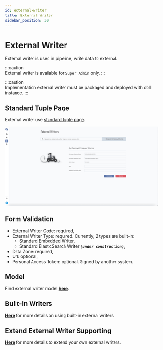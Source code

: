 ```yaml
---
id: external-writer  
title: External Writer  
sidebar_position: 30
---
```


# External Writer

External writer is used in pipeline, write data to external.

:::caution  
External writer is available for `Super Admin` only.
:::

:::caution  
Implementation external writer must be packaged and deployed with doll instance.
:::

## Standard Tuple Page

External writer use [standard tuple page](../standard-tuple-page).

![Edit External Writer](images/external-writer.png)

## Form Validation

- External Writer Code: required,
- External Writer Type: required. Currently, 2 types are built-in:
	- Standard Embedded Writer,
	- Standard ElasticSearch Writer **_`(under construction)`_**,
- Data Zone: required,
- Url: optional,
- Personal Access Token: optional. Signed by another system.

## Model

Find external writer model **[here](../../tuples/external-writer)**.

## Built-in Writers
**[Here](../../doll/built-in/built-in-external-writers)** for more details on using built-in external writers.

## Extend External Writer Supporting

**[Here](../../doll/extend/extend-external-writer)** for more details to extend your own external writers.
